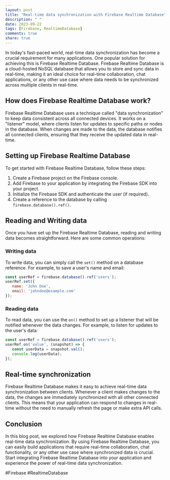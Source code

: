 ```yaml
---
layout: post
title: "Real-time data synchronization with Firebase Realtime Database"
description: " "
date: 2023-09-22
tags: [Firebase, RealtimeDatabase]
comments: true
share: true
---
```


In today's fast-paced world, real-time data synchronization has become a crucial requirement for many applications. One popular solution for achieving this is Firebase Realtime Database. Firebase Realtime Database is a cloud-hosted NoSQL database that allows you to store and sync data in real-time, making it an ideal choice for real-time collaboration, chat applications, or any other use case where data needs to be synchronized across multiple clients in real-time.

## How does Firebase Realtime Database work?

Firebase Realtime Database uses a technique called "data synchronization" to keep data consistent across all connected devices. It works on a "listener" model, where clients listen for updates to specific paths or nodes in the database. When changes are made to the data, the database notifies all connected clients, ensuring that they receive the updated data in real-time.

## Setting up Firebase Realtime Database

To get started with Firebase Realtime Database, follow these steps:

1. Create a Firebase project on the Firebase console.
2. Add Firebase to your application by integrating the Firebase SDK into your project.
3. Initialize the Firebase SDK and authenticate the user (if required).
4. Create a reference to the database by calling `firebase.database().ref()`.

## Reading and Writing data

Once you have set up the Firebase Realtime Database, reading and writing data becomes straightforward. Here are some common operations:

### Writing data

To write data, you can simply call the `set()` method on a database reference. For example, to save a user's name and email:

```javascript
const userRef = firebase.database().ref('users');
userRef.set({
   name: 'John Doe',
   email: 'johndoe@example.com'
});
```

### Reading data

To read data, you can use the `on()` method to set up a listener that will be notified whenever the data changes. For example, to listen for updates to the user's data:

```javascript
const userRef = firebase.database().ref('users');
userRef.on('value', (snapshot) => {
   const userData = snapshot.val();
   console.log(userData);
});
```

## Real-time synchronization

Firebase Realtime Database makes it easy to achieve real-time data synchronization between clients. Whenever a client makes changes to the data, the changes are immediately synchronized with all other connected clients. This means that your application can respond to changes in real-time without the need to manually refresh the page or make extra API calls.

## Conclusion

In this blog post, we explored how Firebase Realtime Database enables real-time data synchronization. By using Firebase Realtime Database, you can easily build applications that require real-time collaboration, chat functionality, or any other use case where synchronized data is crucial. Start integrating Firebase Realtime Database into your application and experience the power of real-time data synchronization.

#Firebase #RealtimeDatabase